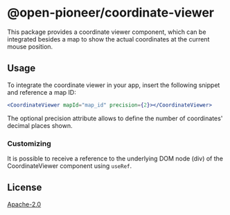 # @open-pioneer/coordinate-viewer

This package provides a coordinate viewer component, which can be integrated besides a map to show the actual coordinates at the current mouse position.

## Usage

To integrate the coordinate viewer in your app, insert the following snippet and reference a map ID:

```jsx
<CoordinateViewer mapId="map_id" precision={2}></CoordinateViewer>
```

The optional precision attribute allows to define the number of coordinates' decimal places shown.

### Customizing

It is possible to receive a reference to the underlying DOM node (div) of the CoordinateViewer component using `useRef`.

## License

[Apache-2.0](https://www.apache.org/licenses/LICENSE-2.0)
